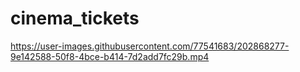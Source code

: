 # cinema_tickets

https://user-images.githubusercontent.com/77541683/202868277-9e142588-50f8-4bce-b414-7d2add7fc29b.mp4

